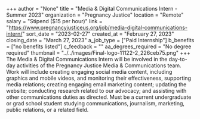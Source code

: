 +++
author = "None"
title = "Media & Digital Communications Intern - Summer 2023"
organization = "Pregnancy Justice"
location = "Remote"
salary = "Stipend ($15 per hour)"
link = "https://www.pregnancyjusticeus.org/job/media-digital-communications-intern/"
sort_date = "2023-02-27"
created_at = "February 27, 2023"
closing_date = "March 27, 2023"
a_job_type = ["Paid Internship"]
b_benefits = ["no benefits listed"]
c_feedback = ""
aa_degrees_required = "No degree required"
thumbnail = "../../images/Final-logo-11122-2_226ceb75.png"
+++
The Media & Digital Communications Intern will be involved in the day-to-day activities of the Pregnancy Justice Media & Communications team. Work will include creating engaging social media content, including graphics and mobile videos, and monitoring their effectiveness, supporting media relations; creating engaging email marketing content; updating the website; conducting research related to our advocacy; and assisting with other communications duties as directed.  Must be a current undergraduate or grad school student studying communications, journalism, marketing, public relations, or a related field.